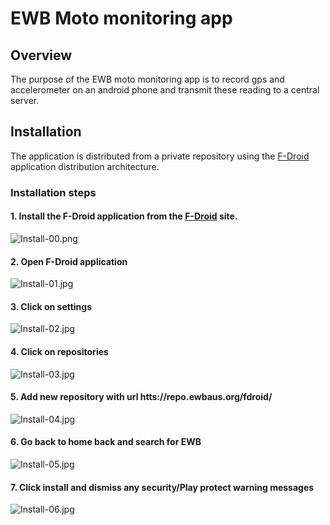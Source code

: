 # EWB Moto monitoring app

##  Overview

The purpose of the EWB moto monitoring app is to record gps and accelerometer on an android phone and transmit these reading to a central server.

## Installation

The application is distributed from a private repository using the [F-Droid](https://f-droid.org/) application distribution architecture.

### Installation steps

####  1. Install the F-Droid application from the [F-Droid](https://f-droid.org/) site.
![Install-00.png](assets/images/install/Install-00.png)

####  2. Open F-Droid application
![Install-01.jpg](assets/images/install/Install-01.jpg)

####  3. Click on settings
![Install-02.jpg](assets/images/install/Install-02.jpg)

####  4. Click on repositories
![Install-03.jpg](assets/images/install/Install-03.jpg)

####  5. Add new repository with url htts://repo.ewbaus.org/fdroid/
![Install-04.jpg](assets/images/install/Install-04.jpg)

####  6. Go back to home back and search for EWB
![Install-05.jpg](assets/images/install/Install-05.jpg)

####  7. Click install and dismiss any security/Play protect warning messages
![Install-06.jpg](assets/images/install/Install-06.jpg)
